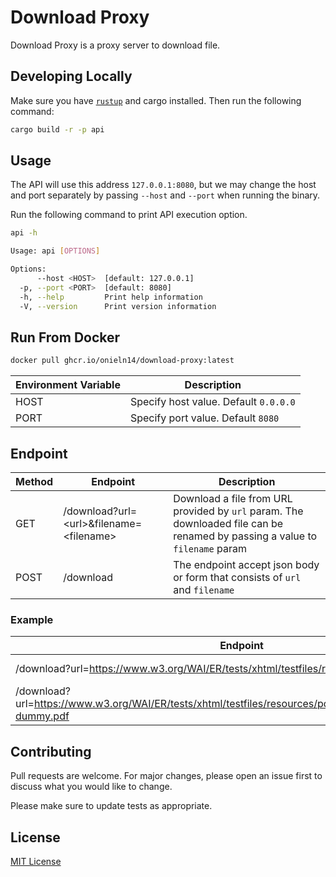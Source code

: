 # Download Proxy

Download Proxy is a proxy server to download file.

## Developing Locally
Make sure you have [`rustup`](https://rustup.rs/) and cargo installed. Then run the following command:
```bash
cargo build -r -p api
```

## Usage
The API will use this address `127.0.0.1:8080`, but we may change the host and port separately by passing `--host` and `--port` when running the binary.

Run the following command to print API execution option.
```bash
api -h
```
```bash
Usage: api [OPTIONS]

Options:
      --host <HOST>  [default: 127.0.0.1]
  -p, --port <PORT>  [default: 8080]
  -h, --help         Print help information
  -V, --version      Print version information
```

## Run From Docker
```bash
docker pull ghcr.io/onieln14/download-proxy:latest
```
|Environment Variable|Description|
|--------------------|-----------|
|HOST|Specify host value. Default `0.0.0.0`|
|PORT|Specify port value. Default `8080`|


## Endpoint

|Method|Endpoint|Description|
|------|--------|-----------|
|GET|/download?url=\<url\>&filename=\<filename\>|Download a file from URL provided by `url` param. The downloaded file can be renamed by passing a value to `filename` param|
|POST|/download|The endpoint accept json body or form that consists of `url` and `filename`|

### Example
|Endpoint|Description|
|--------|-----------|
|/download?url=https://www.w3.org/WAI/ER/tests/xhtml/testfiles/resources/pdf/dummy.pdf|Download PDF file from https://www.w3.org/WAI/ER/tests/xhtml/testfiles/resources/pdf/dummy.pdf|
|/download?url=https://www.w3.org/WAI/ER/tests/xhtml/testfiles/resources/pdf/dummy.pdf&filename=non-dummy.pdf|Download PDF file from https://www.w3.org/WAI/ER/tests/xhtml/testfiles/resources/pdf/dummy.pdf and rename the file into `non-dummy.pdf`|

## Contributing

Pull requests are welcome. For major changes, please open an issue first
to discuss what you would like to change.

Please make sure to update tests as appropriate.

## License

[MIT License](LICENSE)